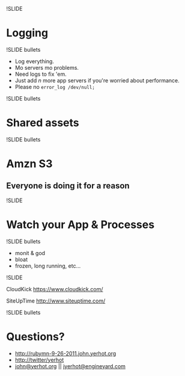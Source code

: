 !SLIDE

# Logging #

!SLIDE bullets

* Log everything.
* Mo servers mo problems.
* Need logs to fix 'em.
* Just add _n_ more app servers if you're worried about performance.
* Please no `error_log /dev/null;`

!SLIDE bullets

# Shared assets

!SLIDE bullets

# Amzn S3
## Everyone is doing it for a reason ##

!SLIDE
# Watch your App  & Processes #

!SLIDE bullets

* monit & god
* bloat
* frozen, long running, etc...

!SLIDE

CloudKick <https://www.cloudkick.com/>

SiteUpTime <http://www.siteuptime.com/>

!SLIDE bullets

# Questions? #

* <http://rubymn-9-26-2011.john.yerhot.org>
* <http://twitter/yerhot>
* john@yerhot.org || jyerhot@engineyard.com

